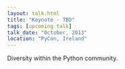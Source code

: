 ```yaml
---
layout: talk.html
title: "Keynote - TBD"
tags: [upcoming talk]
talk_date: "October, 2013"
location: "PyCon, Ireland"
---
```


Diversity within the Python community.